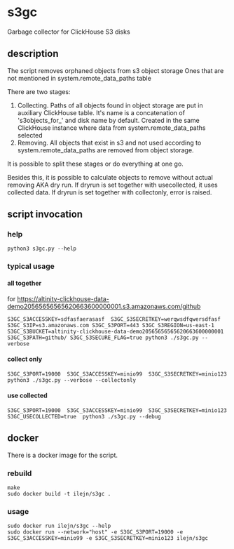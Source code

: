 # s3gc
Garbage collector for ClickHouse S3 disks

## description
The script removes orphaned objects from s3 object storage
  Ones that are not mentioned in system.remote_data_paths table

There are two stages:
1. Collecting.
     Paths of all objects found in object storage are put in auxiliary ClickHouse table.
       It's name is a concatenation of 's3objects_for_' and disk name by default.
       Created in the same ClickHouse instance where data from system.remote_data_paths selected
2. Removing.
     All objects that exist in s3 and not used according to system.remote_data_paths
       are removed from object storage.

It is possible to split these stages or do everything at one go.

Besides this, it is possible to calculate objects to remove without actual removing AKA dry run.
If dryrun is set together with usecollected, it uses collected data.
If dryrun is set together with collectonly, error is raised.


## script invocation
### help
```
python3 s3gc.py --help
```
### typical usage
#### all together
for https://altinity-clickhouse-data-demo20565656565620663600000001.s3.amazonaws.com/github
```
S3GC_S3ACCESSKEY=sdfasfaerasasf  S3GC_S3SECRETKEY=werqwsdfqwersdfasf  S3GC_S3IP=s3.amazonaws.com S3GC_S3PORT=443 S3GC_S3REGION=us-east-1 S3GC_S3BUCKET=altinity-clickhouse-data-demo20565656565620663600000001 S3GC_S3PATH=github/ S3GC_S3SECURE_FLAG=true python3 ./s3gc.py --verbose
```
#### collect only
```
S3GC_S3PORT=19000  S3GC_S3ACCESSKEY=minio99  S3GC_S3SECRETKEY=minio123  python3 ./s3gc.py --verbose --collectonly
```
#### use collected
```
S3GC_S3PORT=19000  S3GC_S3ACCESSKEY=minio99  S3GC_S3SECRETKEY=minio123 S3GC_USECOLLECTED=true  python3 ./s3gc.py --debug
```

## docker
There is a docker image for the script.

### rebuild
```
make
sudo docker build -t ilejn/s3gc .
```

### usage
```
sudo docker run ilejn/s3gc --help
sudo docker run --network="host" -e S3GC_S3PORT=19000 -e S3GC_S3ACCESSKEY=minio99 -e S3GC_S3SECRETKEY=minio123 ilejn/s3gc
```

